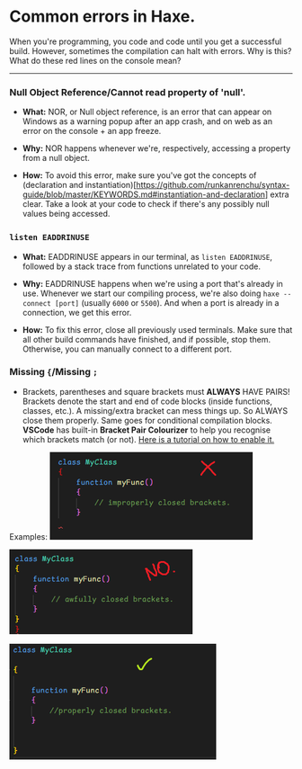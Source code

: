 # Common errors in Haxe.

When you're programming, you code and code until you get a successful build. However, sometimes the compilation can halt with errors. Why is this? What do these red lines
on the console mean?

----------

### **Null Object Reference**/**Cannot read property of 'null'**.

- **What:** NOR, or Null object reference, is an error that can appear on Windows as a warning popup after an app crash, and on web as an error on the console + an app freeze.

- **Why:** NOR happens whenever we're, respectively, accessing a property from a null object.

- **How:** To avoid this error, make sure you've got the concepts of (declaration and instantiation)[https://github.com/runkanrenchu/syntax-guide/blob/master/KEYWORDS.md#instantiation-and-declaration]
extra clear. Take a look at your code to check if there's any possibly null values being accessed.

### `listen EADDRINUSE`

- **What:** EADDRINUSE appears in our terminal, as `listen EADDRINUSE`, followed by a stack trace from functions unrelated to your code.

- **Why:** EADDRINUSE happens when we're using a port that's already in use. Whenever we start our compiling process, we're also doing `haxe --connect [port]` (usually
`6000` or `5500`). And when a port is already in a connection, we get this error.

- **How:** To fix this error, close all previously used terminals. Make sure that all other build commands have finished, and if possible, stop them. Otherwise, you can manually
connect to a different port.

### Missing `{`/Missing `;`
- Brackets, parentheses and square brackets must **ALWAYS** HAVE PAIRS! Brackets denote the start and end of code blocks (inside functions, classes, etc.). A missing/extra bracket can mess things up. So ALWAYS close them properly. Same goes for conditional compilation blocks.
**VSCode** has built-in **Bracket Pair Colourizer** to help you recognise which brackets match (or not). [Here is a tutorial on how to enable it.](https://www.youtube.com/watch?v=tw7LJZfhowU)

Examples:
![](https://github.com/runkanrenchu/syntax-guide/blob/runkanrenchu-patch-1/repofiles/improper.png)

![](https://github.com/runkanrenchu/syntax-guide/blob/runkanrenchu-patch-1/repofiles/what-is-wrong-with-you.png)

![](https://github.com/runkanrenchu/syntax-guide/blob/runkanrenchu-patch-1/repofiles/proper.png)
